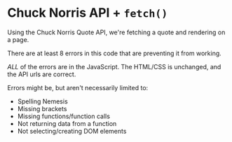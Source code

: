 # Chuck Norris API + `fetch()`

Using the Chuck Norris Quote API, we're fetching a quote and rendering on a page.

There are at least 8 errors in this code that are preventing it from working.

_ALL_ of the errors are in the JavaScript. The HTML/CSS is unchanged, and the API urls are correct.

Errors might be, but aren't necessarily limited to:

* Spelling Nemesis
* Missing brackets
* Missing functions/function calls
* Not returning data from a function
* Not selecting/creating DOM elements
